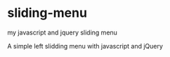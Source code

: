 # sliding-menu
my javascript and jquery sliding menu


A simple left slidding menu with javascript and jQuery
